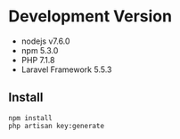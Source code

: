# Development Version

* nodejs v7.6.0
* npm 5.3.0
* PHP 7.1.8
* Laravel Framework 5.5.3

## Install

```
npm install
php artisan key:generate
```
